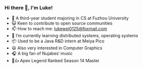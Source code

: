 ### Hi there 👋, I'm Luke!

- 🤪 A third-year student majoring in CS at Fuzhou University
- 😺 Keen to contribute to open source communities
- 📫 How to reach me: lukewei0125@foxmail.com
- 🌱 I’m currently learning distributed systems, operating systems
- 📦 Used to be a Java R&D intern at Meiya Pico
- 😃 Also very interested in Computer Graphics
- 🎧 A big fan of Nujabes‘ music
- 🤖👍 Apex Legend Ranked Season 14 Master

 
<!--
**BlackBear2003/BlackBear2003** is a ✨ _special_ ✨ repository because its `README.md` (this file) appears on your GitHub profile.

Here are some ideas to get you started:

- 🔭 I’m currently working on ...
- 🌱 I’m currently learning ...
- 👯 I’m looking to collaborate on ...
- 🤔 I’m looking for help with ...
- 💬 Ask me about ...
- 📫 How to reach me: ...
- 😄 Pronouns: ...
- ⚡ Fun fact: ...
-->
